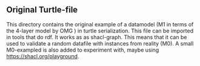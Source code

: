 ## Original Turtle-file







This directory contains the original example of a datamodel (M1 in terms of the 4-layer model by OMG ) in turtle serialization. This
file can be imported in tools that do rdf. It works as as shacl-graph. This means that it can be used to validate a random datafile with 
instances from reality (M0). A small M0-exampled is also added to experiment with, maybe using https://shacl.org/playground.
